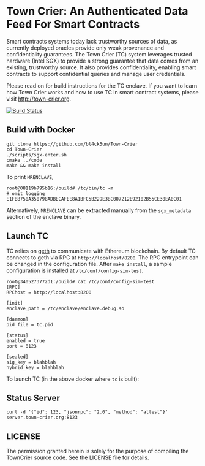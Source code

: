# Town Crier: An Authenticated Data Feed For Smart Contracts

Smart contracts systems today lack trustworthy sources of data, as currently
deployed oracles provide only weak provenance and confidentiality guarantees.
The Town Crier (TC) system leverages trusted hardware (Intel SGX) to provide a
strong guarantee that data comes from an existing, trustworthy source. It also
provides confidentiality, enabling smart contracts to support confidential
queries and manage user credentials.

Please read on for build instructions for the TC enclave.
If you want to learn how Town Crier works and how to use TC in smart contract systems,
please visit http://town-crier.org.

[![Build Status](https://travis-ci.org/bl4ck5un/Town-Crier.svg?branch=master)](https://travis-ci.org/bl4ck5un/Town-Crier)

Build with Docker
-----------------------

    git clone https://github.com/bl4ck5un/Town-Crier
    cd Town-Crier
    ./scripts/sgx-enter.sh
    cmake ../code
    make && make install
    
To print `MRENCLAVE`, 

    root@08119b795b16:/build# /tc/bin/tc -m
    # omit logging
    E1FBB750A350798ADBECAFEE8A1BFC5B229E3BC007212E92102B55CE30EA0C01
    
Alternatively, `MRENCLAVE` can be extracted manually from the `sgx_metadata` section of the enclave binary.

Launch TC
---------

TC relies on [geth](https://github.com/ethereum/go-ethereum) to communicate with Ethereum blockchain.
By default TC connects to geth via RPC at `http://localhost/8200`. The RPC entrypoint can be changed in the configuration file. After `make install`, a sample configuration is installed at `/tc/conf/config-sim-test`.

    root@3405273772d1:/build# cat /tc/conf/config-sim-test 
    [RPC]
    RPChost = http://localhost:8200

    [init]
    enclave_path = /tc/enclave/enclave.debug.so

    [daemon]
    pid_file = tc.pid

    [status]
    enabled = true
    port = 8123

    [sealed]
    sig_key = blahblah
    hybrid_key = blahblah
    
To launch TC (in the above docker where `tc` is built):

    
    

Status Server
-------------

```
curl -d '{"id": 123, "jsonrpc": "2.0", "method": "attest"}' server.town-crier.org:8123
```

LICENSE
-------

The permission granted herein is solely for the purpose of compiling the TownCrier source code.
See the LICENSE file for details.
